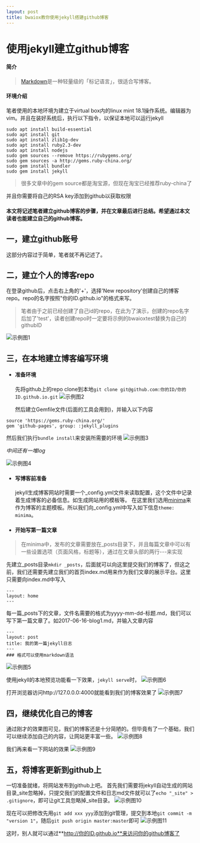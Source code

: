 ```yaml
---
layout: post
title: bwaiox教你使用jekyll搭建github博客
---
```


# 使用jekyll建立github博客

#### 简介

> [Markdown](http://zh.wikipedia.org/wiki/MarkDown)是一种轻量级的「标记语言」，很适合写博客。

#### 环境介绍
  笔者使用的本地环境为建立于virtual box内的linux mint 18.1操作系统。编辑器为vim。并且在装好系统后，执行以下指令，以保证本地可以运行jekyll
```
sudo apt install build-essential
sudo apt install git
sudo apt install zlib1g-dev
sudo apt install ruby2.3-dev
sudo apt install nodejs
sudo gem sources --remove https://rubygems.org/
sudo gem sources -a http://gems.ruby-china.org/
sudo gem install bundler
sudo gem install jekyll
```
> 很多文章中的gem source都是淘宝源，但现在淘宝已经推荐ruby-china了

并且你需要将自己的RSA key添加到github以获取权限

#### 本文将记述笔者建立github博客的步骤，并在文章最后进行总结。希望通过本文读者也能建立自己的github博客。

## 一，建立github账号
  这部分内容过于简单，笔者就不再记述了。

## 二，建立个人的博客repo
  在登录github后，点击右上角的'+'，选择'New repository'创建自己的博客repo。repo的名字按照"你的ID.github.io"的格式来写。
> 笔者由于之前已经创建了自己id的repo，在此为了演示，创建的repo名字后加了'test'，读者创建repo时一定要将示例的bwaioxtest替换为自己的githubID

![示例图1](http://i38.photobucket.com/albums/e150/1967262017/0_zpstxenzjzd.png)

## 三，在本地建立博客编写环境
* #### 准备环境
  先将github上的repo clone到本地`git clone git@github.com:你的ID/你的ID.github.io.git`
![示例图2](http://i38.photobucket.com/albums/e150/1967262017/2_zpssv9sy6zf.png)

  然后建立Gemfile文件(后面的工具会用到)，并输入以下内容
```
source 'https://gems.ruby-china.org/'
gem 'github-pages', group: :jekyll_plugins
```

  然后我们执行`bundle install`来安装所需要的环境
  ![示例图3](http://i38.photobucket.com/albums/e150/1967262017/3_zpssmj97bxz.png)

  *中间还有一堆log*

  ![示例图4](http://i38.photobucket.com/albums/e150/1967262017/4_zpsoholc8ll.png)

  
* #### 写博客前准备
  jekyll生成博客网站时需要一个_config.yml文件来读取配置，这个文件中记录着生成博客的必备信息。如生成网站用的模板等。
  在这里我们选用[minima](http://github.com/jekyll/minima)来作为博客的主题模板。所以我们向_config.yml中写入如下信息`theme: minima`。

* #### 开始写第一篇文章
> 在minima中，发布的文章需要放在_posts目录下，并且每篇文章中可以有一些设置选项（页面风格，标题等），通过在文章头部的两行---来实现

  先建立_posts目录`mkdir _posts`，后面就可以向这里提交我们的博客了，但这之前，我们还需要先建立我们的首页index.md用来作为我们文章的展示平台。这里只需要向index.md中写入
```
---
layout: home
---
```
  每一篇_posts下的文章，文件名需要的格式为yyyy-mm-dd-标题.md，我们可以写下第一篇文章了。如2017-06-16-blog1.md，并输入文章内容
```
---
layout: post
title: 我的第一篇jekyll日志
---
### 格式可以使用markdown语法
```
![示例图5](http://i38.photobucket.com/albums/e150/1967262017/5_zpsipfthl1m.png)

  使用jekyll的本地预览功能看一下效果，`jekyll serve`时，
![示例图6](http://i38.photobucket.com/albums/e150/1967262017/6_zpszdykaawy.png)

  打开浏览器访问http://127.0.0.0:4000就能看到我们的博客效果了
![示例图7](http://i38.photobucket.com/albums/e150/1967262017/7_zpszvtu4bq7.png)

## 四，继续优化自己的博客
  通过刚才的效果图可见，我们的博客还是十分简陋的。但毕竟有了一个基础，我们可以继续添加自己的内容，让网站更丰富一些。
![示例图8](http://i38.photobucket.com/albums/e150/1967262017/8_zpsgkukxxhj.png)

  我们再来看一下网站的效果
![示例图9](http://i38.photobucket.com/albums/e150/1967262017/9_zpsbfoolxhj.png)

## 五，将博客更新到github上
  一切准备就绪，将网站发布到github上吧。
  首先我们需要将jekyll自动生成的网站目录_site忽略掉，只提交我们的配置文件和日志md文件就可以了`echo "_site" > .gitignore`，即可让git工具忽略掉_site目录。
![示例图10](http://i38.photobucket.com/albums/e150/1967262017/10_zps6ymi8eda.png)

  现在可以把修改先用`git add xxx yyy`添加到git管理，提交到本地`git commit -m "version 1"`，随后`git push origin master:master`即可
![示例图11](http://i38.photobucket.com/albums/e150/1967262017/11_zps69cg5vwa.png)

  这时，别人就可以通过**http://你的ID.github.io**来访问你的github博客了
